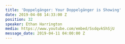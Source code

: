 ```yaml
---
title: 'Doppelgänger: Your Doppelgänger is Showing'
date: 2019-04-08 14:33:00 Z
position: 32
speaker: Ethan Harrington
media: https://www.youtube.com/embed/SsdqvkShSjU
message_date: 2019-04-11 04:00:00 Z
---
```


